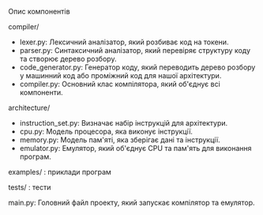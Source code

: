 Опис компонентів

compiler/

- lexer.py: Лексичний аналізатор, який розбиває код на токени.
- parser.py: Синтаксичний аналізатор, який перевіряє структуру коду та створює дерево розбору.
- code_generator.py: Генератор коду, який переводить дерево розбору у машинний код або проміжний код для нашої
  архітектури.
- compiler.py: Основний клас компілятора, який об'єднує всі компоненти.

architecture/

- instruction_set.py: Визначає набір інструкцій для архітектури.
- cpu.py: Модель процесора, яка виконує інструкції.
- memory.py: Модель пам'яті, яка зберігає дані та інструкції.
- emulator.py: Емулятор, який об'єднує CPU та пам'ять для виконання програм.

examples/ : приклади програм

tests/ : тести

main.py: Головний файл проекту, який запускає компілятор та емулятор.